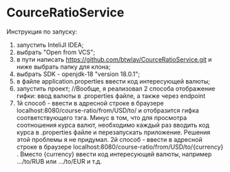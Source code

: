 # CourceRatioService
Инструкция по запуску:
1. запустить InteliJI IDEA;
2. выбрать "Open from VCS";
3. в пути написать https://github.com/btwlav/CourceRatioService.git и ниже выбрать папку для клона;
4. выбрать SDK - openjdk-18 "version 18.0.1";
5. в файле application.properties ввести код интересующей валюты;
6. запустить проект;
  //Вообще, я реализовал 2 способа отображение гифки: ввод валюты в .properties файле, а также через endpoint
7. 1й способ - ввести в адресной строке в браузере localhost:8080/course-ratio/from/USD/to/ и отобразится гифка соответствующего тэга. Минус в том, что для просмотра соотношения курса валют, необходимо каждый раз вводить код курса в .properties файле и перезапускать приложение. Решения этой проблемы я не придумал.
   2й способ - ввести в адресной строке в браузере localhost:8080/course-ratio/from/USD/to/{currency} . Вместо {currency} ввести код интересующей валюты, например .../to/RUB или .../to/EUR и т.д.
